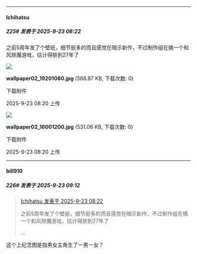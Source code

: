 ﻿
*****

####  Ichihatsu  
##### 225#       发表于 2025-9-23 08:22

之前5周年发了个壁纸，细节挺多的而且感觉在暗示新作，不过制作组在搞一个和风除魔游戏，估计得排到27年了

<img src="https://img.stage1st.com/forum/202509/23/082021hpx9bn68frfl33ln.jpg" referrerpolicy="no-referrer">

<strong>wallpaper02_19201080.jpg</strong> (568.87 KB, 下载次数: 0)

下载附件

2025-9-23 08:20 上传

<img src="https://img.stage1st.com/forum/202509/23/082021iepy7hdhuzjhqe22.jpg" referrerpolicy="no-referrer">

<strong>wallpaper02_16001200.jpg</strong> (531.06 KB, 下载次数: 0)

下载附件

2025-9-23 08:20 上传


*****

####  bill910  
##### 226#       发表于 2025-9-23 09:12

<blockquote><a href="httphttps://stage1st.com/2b/forum.php?mod=redirect&amp;goto=findpost&amp;pid=68473826&amp;ptid=1991292" target="_blank">Ichihatsu 发表于 2025-9-23 08:22</a>

之前5周年发了个壁纸，细节挺多的而且感觉在暗示新作，不过制作组在搞一个和风除魔游戏，估计得排到27年了

 ...</blockquote>
这个上纪念图是指男女主角生了一男一女？

